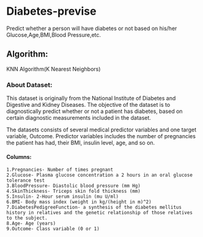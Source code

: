 # Diabetes-previse

Predict whether a person will have diabetes or not based on his/her Glucose,Age,BMI,Blood Pressure,etc.

## Algorithm:
KNN Algorithm(K Nearest Neighbors)

### About Dataset:
This dataset is originally from the National Institute of Diabetes and Digestive and Kidney Diseases. The objective of the dataset is to diagnostically predict whether or not a patient has diabetes, based on certain diagnostic measurements included in the dataset.

The datasets consists of several medical predictor variables and one target variable, Outcome. Predictor variables includes the number of pregnancies the patient has had, their BMI, insulin level, age, and so on.

#### Columns:

    1.Pregnancies- Number of times pregnant
    2.Glucose- Plasma glucose concentration a 2 hours in an oral glucose tolerance test
    3.BloodPressure- Diastolic blood pressure (mm Hg)
    4.SkinThickness- Triceps skin fold thickness (mm)
    5.Insulin- 2-Hour serum insulin (mu U/ml)
    6.BMI- Body mass index (weight in kg/(height in m)^2)
    7.DiabetesPedigreeFunction- a synthesis of the diabetes mellitus history in relatives and the genetic relationship of those relatives to the subject.
    8.Age- Age (years)
    9.Outcome- Class variable (0 or 1)
